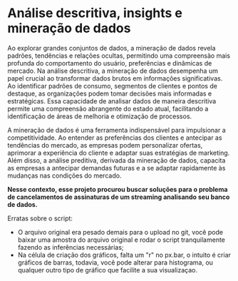 # Análise descritiva, insights e mineração de dados

 
Ao explorar grandes conjuntos de dados, a mineração de dados revela padrões, tendências e relações ocultas, permitindo uma compreensão mais profunda do comportamento do usuário, 
preferências e dinâmicas de mercado. Na análise descritiva, a mineração de dados desempenha um papel crucial ao transformar dados brutos em informações significativas. Ao identificar 
padrões de consumo, segmentos de clientes e pontos de destaque, as organizações podem tomar decisões mais informadas e estratégicas. Essa capacidade de analisar dados de maneira descritiva 
permite uma compreensão abrangente do estado atual, facilitando a identificação de áreas de melhoria e otimização de processos.

A mineração de dados é uma ferramenta indispensável para impulsionar a competitividade. Ao entender as preferências dos clientes e antecipar as tendências do mercado,
as empresas podem personalizar ofertas, aprimorar a experiência do cliente e adaptar suas estratégias de marketing. Além disso, a análise preditiva, derivada da mineração de dados, capacita
as empresas a antecipar demandas futuras e a se adaptar rapidamente às mudanças nas condições do mercado.

**Nesse contexto, esse projeto procurou buscar soluções para o problema de cancelamentos de assinaturas de um streaming analisando seu banco de dados.**

Erratas sobre o script:

- O arquivo original era pesado demais para o upload no git, você pode baixar uma amostra do arquivo original e rodar o script tranquilamente fazendo as inferências necessárias;
- Na célula de criação dos gráficos, falta um "r" no px.bar, o intuito é criar gráficos de barras, todavia, você pode alterar para
histograma, ou qualquer outro tipo de gráfico que facilite a sua visualizaçao.







